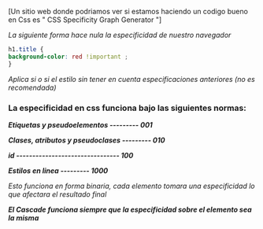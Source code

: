 [Un sitio web donde podriamos ver si estamos haciendo un codigo bueno en Css es " CSS Specificity Graph Generator "]

_La siguiente forma hace nula la especificidad de nuestro navegador_
```css
h1.title {
background-color: red !important ;
}
```
_Aplica si o si el estilo sin tener en cuenta especificaciones anteriores (no es recomendada)_

### La especificidad en css funciona bajo las siguientes normas:

_**Etiquetas y pseudoelementos --------- 001**_

_**Clases, atributos y pseudoclases --------- 010**_

_**id -------------------------------- 100**_

_**Estilos en linea --------- 1000**_

_Esto funciona en forma binaria, cada elemento tomara una especificidad lo que afectara el resultado final_


_**El Cascade funciona siempre que la especificidad sobre el elemento sea la misma**_


